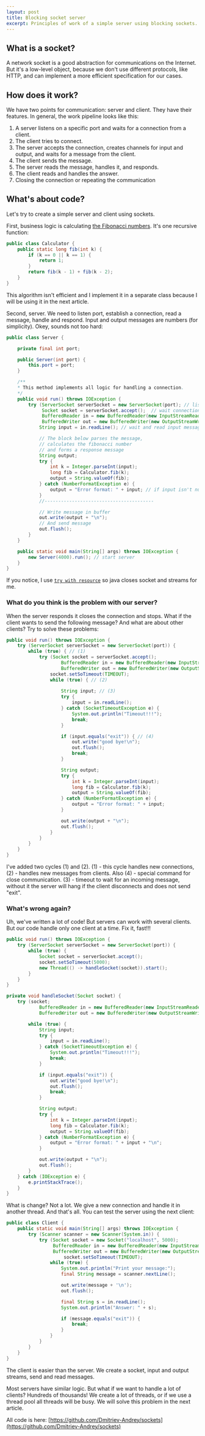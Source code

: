 ```yaml
---
layout: post
title: Blocking socket server
excerpt: Principles of work of a simple server using blocking sockets.
---
```

## What is a socket?
A network socket is a good abstraction for communications on the Internet. But it's a low-level object, because we don't use different protocols, like HTTP, and can implement a more efficient specification for our cases.

## How does it work?
We have two points for communication: server and client. They have their features.
In general, the work pipeline looks like this: 
1. A server listens on a specific port and waits for a connection from a client.
2. The client tries to connect.
3. The server accepts the connection, creates channels for input and output, and waits for a message from the client.
4. The client sends the message.
5. The server reads the message, handles it, and responds.
6. The client reads and handles the answer.
7. Closing the connection or repeating the communication

## What's about code?

Let's try to create a simple server and client using sockets.

First, business logic is calculating [the Fibonacci numbers](https://en.wikipedia.org/wiki/Fibonacci_number). It's one recursive function:
```java
public class Calculator {
    public static long fib(int k) {
        if (k == 0 || k == 1) {
            return 1;
        }
        return fib(k - 1) + fib(k - 2);
    }
}
```
This algorithm isn't efficient and I implement it in a separate class because I will be using it in the next article.

Second, server. We need to listen port, establish a connection, read a message, handle and respond.
Input and output messages are numbers (for simplicity).
Okey, sounds not too hard:

```java
public class Server {

    private final int port;

    public Server(int port) {
        this.port = port;
    }

    /**
    * This method implements all logic for handling a connection.
    */
    public void run() throws IOException {
        try (ServerSocket serverSocket = new ServerSocket(port); // listen port
             Socket socket = serverSocket.accept();  // wait connection
             BufferedReader in = new BufferedReader(new InputStreamReader(socket.getInputStream())); // create input stream
             BufferedWriter out = new BufferedWriter(new OutputStreamWriter(socket.getOutputStream()))) { // create output stream
            String input = in.readLine(); // wait and read input message

            // The block below parses the message, 
            // calculates the fibonacci number 
            // and forms a response message
            String output;
            try {
                int k = Integer.parseInt(input);
                long fib = Calculator.fib(k);
                output = String.valueOf(fib);
            } catch (NumberFormatException e) {
                output = "Error format: " + input; // if input isn't number
            }
            //----------------------------------------

            // Write message in buffer
            out.write(output + "\n");
            // And send message
            out.flush();
        }
    }

    public static void main(String[] args) throws IOException {
        new Server(4000).run(); // start server
    }
}
```

If you notice, I use [`try with resource`](https://docs.oracle.com/javase/tutorial/essential/exceptions/tryResourceClose.html) so java closes socket and streams for me.

### What do you think is the problem with our server?

When the server responds it closes the connection and stops. What if the client wants to send the following message? And what are about other clients?
Try to solve these problems:
```java
public void run() throws IOException {
    try (ServerSocket serverSocket = new ServerSocket(port)) {
        while (true) { // (1)
            try (Socket socket = serverSocket.accept();
                    BufferedReader in = new BufferedReader(new InputStreamReader(socket.getInputStream()));
                    BufferedWriter out = new BufferedWriter(new OutputStreamWriter(socket.getOutputStream()))) {
                socket.setSoTimeout(TIMEOUT);
                while (true) { // (2)
                    
                    String input; // (3)
                    try {
                        input = in.readLine();
                    } catch (SocketTimeoutException e) {
                        System.out.println("Timeout!!!");
                        break;
                    }

                    if (input.equals("exit")) { // (4)
                        out.write("good bye!\n");
                        out.flush();
                        break;
                    }

                    String output;
                    try {
                        int k = Integer.parseInt(input);
                        long fib = Calculator.fib(k);
                        output = String.valueOf(fib);
                    } catch (NumberFormatException e) {
                        output = "Error format: " + input;
                    }

                    out.write(output + "\n");
                    out.flush();
                }
            }
        }
    }
}
```
I've added two cycles (1) and (2). (1) - this cycle handles new connections, (2) - handles new messages from clients. Also (4) - special command for close communication. (3) - timeout to wait for an incoming message, without it the server will hang if the client disconnects and does not send "exit".

### What's wrong again?

Uh, we've written a lot of code! But servers can work with several clients. But our code handle only one client at a time. Fix it, fast!!!
```java
public void run() throws IOException {
    try (ServerSocket serverSocket = new ServerSocket(port)) {
        while (true) {
            Socket socket = serverSocket.accept();
            socket.setSoTimeout(5000);
            new Thread(() -> handleSocket(socket)).start();
        }
    }
}

private void handleSocket(Socket socket) {
    try (socket;
            BufferedReader in = new BufferedReader(new InputStreamReader(socket.getInputStream()));
            BufferedWriter out = new BufferedWriter(new OutputStreamWriter(socket.getOutputStream()))) {

        while (true) {
            String input;
            try {
                input = in.readLine();
            } catch (SocketTimeoutException e) {
                System.out.println("Timeout!!!");
                break;
            }

            if (input.equals("exit")) {
                out.write("good bye!\n");
                out.flush();
                break;
            }

            String output;
            try {
                int k = Integer.parseInt(input);
                long fib = Calculator.fib(k);
                output = String.valueOf(fib);
            } catch (NumberFormatException e) {
                output = "Error format: " + input + "\n";
            }

            out.write(output + "\n");
            out.flush();
        }
    } catch (IOException e) {
        e.printStackTrace();
    }
}
```

What is change? Not a lot. We give a new connection and handle it in another thread.
And that's all. You can test the server using the next client:
```java
public class Client {
    public static void main(String[] args) throws IOException {
        try (Scanner scanner = new Scanner(System.in)) {
            try (Socket socket = new Socket("localhost", 5000);
                 BufferedReader in = new BufferedReader(new InputStreamReader(socket.getInputStream()));
                 BufferedWriter out = new BufferedWriter(new OutputStreamWriter(socket.getOutputStream()))) {
                     socket.setSoTimeout(TIMEOUT);
                while (true) {
                    System.out.println("Print your message:");
                    final String message = scanner.nextLine();

                    out.write(message + '\n');
                    out.flush();

                    final String s = in.readLine();
                    System.out.println("Answer: " + s);

                    if (message.equals("exit")) {
                        break;
                    }
                }
            }
        }
    }
}
```

The client is easier than the server. We create a socket, input and output streams, send and read messages.

Most servers have similar logic. But what if we want to handle a lot of clients? Hundreds of thousands! We create a lot of threads, or if we use a thread pool all threads will be busy. We will solve this problem in the next article.

All code is here: [https://github.com/Dmitriev-Andrey/sockets](https://github.com/Dmitriev-Andrey/sockets)
